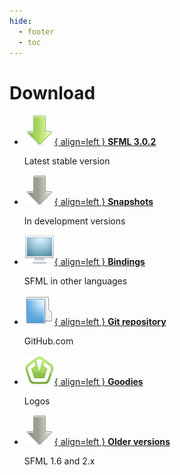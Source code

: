 ```yaml
---
hide:
  - footer
  - toc
---
```


# Download

<div class="grid cards" markdown>

-   [![](../images/icons/download.png){ align=left } __SFML 3.0.2__](sfml/3.0.2.md)

    Latest stable version

-   [![](../images/icons/download-old.png){ align=left } __Snapshots__](https://artifacts.sfml-dev.org/by-branch/master/)

    In development versions

-   [![](../images/icons/bindings.png){ align=left } __Bindings__](bindings.md)

    SFML in other languages

-   [![](../images/icons/repository.png){ align=left } __Git repository__](https://github.com/SFML/SFML)

    GitHub.com

-   [![](../images/icons/goodies.png){ align=left } __Goodies__](goodies/index.md)

    Logos

-   [![](../images/icons/download-old.png){ align=left } __Older versions__](sfml/index.md)

    SFML 1.6 and 2.x

</div>